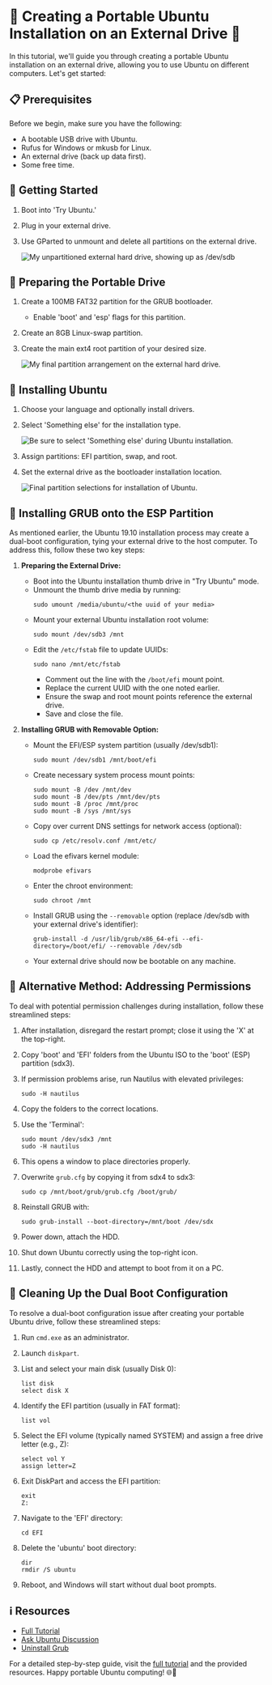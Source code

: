 # 🚀 Creating a Portable Ubuntu Installation on an External Drive 🚀

In this tutorial, we'll guide you through creating a portable Ubuntu installation on an external drive, allowing you to use Ubuntu on different computers. Let's get started:

## 📋 Prerequisites

Before we begin, make sure you have the following:

- A bootable USB drive with Ubuntu.
- Rufus for Windows or mkusb for Linux.
- An external drive (back up data first).
- Some free time.

## 🚀 Getting Started

1. Boot into 'Try Ubuntu.'
2. Plug in your external drive.
3. Use GParted to unmount and delete all partitions on the external drive.

   ![My unpartitioned external hard drive, showing up as /dev/sdb](https://www.58bits.com/sites/default/files/public/inline-images/gparted-01.png)

## 💼 Preparing the Portable Drive

1. Create a 100MB FAT32 partition for the GRUB bootloader.
   - Enable 'boot' and 'esp' flags for this partition.
2. Create an 8GB Linux-swap partition.
3. Create the main ext4 root partition of your desired size.

   ![My final partition arrangement on the external hard drive.](https://www.58bits.com/sites/default/files/public/inline-images/gparted-02.png)

## 🌟 Installing Ubuntu

1. Choose your language and optionally install drivers.
2. Select 'Something else' for the installation type.

   ![Be sure to select 'Something else' during Ubuntu installation.](https://www.58bits.com/sites/default/files/public/inline-images/ubuntu-installation-01.png)

3. Assign partitions: EFI partition, swap, and root.
4. Set the external drive as the bootloader installation location.

   ![Final partition selections for installation of Ubuntu.](https://www.58bits.com/sites/default/files/public/inline-images/ubuntu-installation-02.png)

## 🧩 Installing GRUB onto the ESP Partition

As mentioned earlier, the Ubuntu 19.10 installation process may create a dual-boot configuration, tying your external drive to the host computer. To address this, follow these two key steps:

1. **Preparing the External Drive:**

   - Boot into the Ubuntu installation thumb drive in "Try Ubuntu" mode.
   - Unmount the thumb drive media by running:
     ```shell
     sudo umount /media/ubuntu/<the uuid of your media>
     ```
   - Mount your external Ubuntu installation root volume:
     ```shell
     sudo mount /dev/sdb3 /mnt
     ```
   - Edit the `/etc/fstab` file to update UUIDs:
     ```shell
     sudo nano /mnt/etc/fstab
     ```
     - Comment out the line with the `/boot/efi` mount point.
     - Replace the current UUID with the one noted earlier.
     - Ensure the swap and root mount points reference the external drive.
     - Save and close the file.

2. **Installing GRUB with Removable Option:**
   - Mount the EFI/ESP system partition (usually /dev/sdb1):
     ```shell
     sudo mount /dev/sdb1 /mnt/boot/efi
     ```
   - Create necessary system process mount points:
     ```shell
     sudo mount -B /dev /mnt/dev
     sudo mount -B /dev/pts /mnt/dev/pts
     sudo mount -B /proc /mnt/proc
     sudo mount -B /sys /mnt/sys
     ```
   - Copy over current DNS settings for network access (optional):
     ```shell
     sudo cp /etc/resolv.conf /mnt/etc/
     ```
   - Load the efivars kernel module:
     ```shell
     modprobe efivars
     ```
   - Enter the chroot environment:
     ```shell
     sudo chroot /mnt
     ```
   - Install GRUB using the `--removable` option (replace /dev/sdb with your external drive's identifier):
     ```shell
     grub-install -d /usr/lib/grub/x86_64-efi --efi-directory=/boot/efi/ --removable /dev/sdb
     ```
   - Your external drive should now be bootable on any machine.

## 🔄 Alternative Method: Addressing Permissions

To deal with potential permission challenges during installation, follow these streamlined steps:

1. After installation, disregard the restart prompt; close it using the 'X' at the top-right.

2. Copy 'boot' and 'EFI' folders from the Ubuntu ISO to the 'boot' (ESP) partition (sdx3).

3. If permission problems arise, run Nautilus with elevated privileges:

   ```shell
   sudo -H nautilus
   ```

4. Copy the folders to the correct locations.

5. Use the 'Terminal':

   ```shell
   sudo mount /dev/sdx3 /mnt
   sudo -H nautilus
   ```

6. This opens a window to place directories properly.

7. Overwrite `grub.cfg` by copying it from sdx4 to sdx3:

   ```shell
   sudo cp /mnt/boot/grub/grub.cfg /boot/grub/
   ```

8. Reinstall GRUB with:

   ```shell
   sudo grub-install --boot-directory=/mnt/boot /dev/sdx
   ```

9. Power down, attach the HDD.

10. Shut down Ubuntu correctly using the top-right icon.

11. Lastly, connect the HDD and attempt to boot from it on a PC.

## 🧹 Cleaning Up the Dual Boot Configuration

To resolve a dual-boot configuration issue after creating your portable Ubuntu drive, follow these streamlined steps:

1. Run `cmd.exe` as an administrator.

2. Launch `diskpart`.

3. List and select your main disk (usually Disk 0):

   ```shell
   list disk
   select disk X
   ```

4. Identify the EFI partition (usually in FAT format):

   ```shell
   list vol
   ```

5. Select the EFI volume (typically named SYSTEM) and assign a free drive letter (e.g., Z):

   ```shell
   select vol Y
   assign letter=Z
   ```

6. Exit DiskPart and access the EFI partition:

   ```shell
   exit
   Z:
   ```

7. Navigate to the 'EFI' directory:

   ```shell
   cd EFI
   ```

8. Delete the 'ubuntu' boot directory:
   ```shell
   dir
   rmdir /S ubuntu
   ```
9. Reboot, and Windows will start without dual boot prompts.

## ℹ️ Resources

- [Full Tutorial](https://www.58bits.com/blog/2020/02/28/how-create-truly-portable-ubuntu-installation-external-usb-hdd-or-ssd)
- [Ask Ubuntu Discussion](https://askubuntu.com/questions/1332371/creating-a-pc-boot-able-ubuntu-installation/1332619#1332619)
- [Uninstall Grub](https://askubuntu.com/questions/429610/uninstall-grub-and-use-windows-bootloader)

For a detailed step-by-step guide, visit the [full tutorial](https://www.58bits.com/blog/2020/02/28/how-create-truly-portable-ubuntu-installation-external-usb-hdd-or-ssd) and the provided resources. Happy portable Ubuntu computing! 🌐🐧
